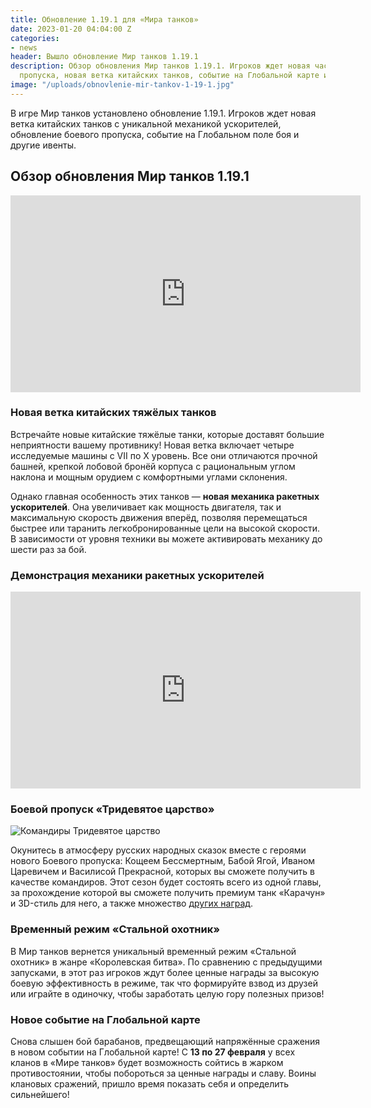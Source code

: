 ```yaml
---
title: Обновление 1.19.1 для «Мира танков»
date: 2023-01-20 04:04:00 Z
categories:
- news
header: Вышло обновление Мир танков 1.19.1
description: Обзор обновления Мир танков 1.19.1. Игроков ждет новая часть боевого
  пропуска, новая ветка китайских танков, событие на Глобальной карте и другие ивенты...
image: "/uploads/obnovlenie-mir-tankov-1-19-1.jpg"
---
```


В игре Мир танков установлено обновление 1.19.1. Игроков ждет новая ветка китайских танков с уникальной механикой ускорителей, обновление боевого пропуска, событие на Глобальном поле боя и другие ивенты.

## Обзор обновления Мир танков 1.19.1

<div class="vyt">
<iframe width="560" height="315" src="https://www.youtube.com/embed/ivFgtlRRMZU" title="YouTube video player" frameborder="0" allow="accelerometer; autoplay; clipboard-write; encrypted-media; gyroscope; picture-in-picture; web-share" allowfullscreen></iframe>
</div>

### Новая ветка китайских тяжёлых танков

Встречайте новые китайские тяжёлые танки, которые доставят большие неприятности вашему противнику! Новая ветка включает четыре исследуемые машины с VII по X уровень. Все они отличаются прочной башней, крепкой лобовой бронёй корпуса с рациональным углом наклона и мощным орудием с комфортными углами склонения.

<!-- Yandex.RTB R-A-1959236-6 -->
<div id="yandex_rtb_R-A-1959236-6"></div>
<script>window.yaContextCb.push(()=>{
  Ya.Context.AdvManager.render({
    renderTo: 'yandex_rtb_R-A-1959236-6',
    blockId: 'R-A-1959236-6'
  })
})</script>

Однако главная особенность этих танков — **новая механика ракетных ускорителей**. Она увеличивает как мощность двигателя, так и максимальную скорость движения вперёд, позволяя перемещаться быстрее или таранить легкобронированные цели на высокой скорости. В зависимости от уровня техники вы можете активировать механику до шести раз за бой.

### Демонстрация механики ракетных ускорителей

<div class="vyt">
<iframe width="560" height="315" src="https://www.youtube.com/embed/Va91lCx-IQ4" title="YouTube video player" frameborder="0" allow="accelerometer; autoplay; clipboard-write; encrypted-media; gyroscope; picture-in-picture; web-share" allowfullscreen></iframe>
</div>

### Боевой пропуск «Тридевятое царство»

![Командиры Тридевятое царство](https://ru-wotp.wgcdn.co/dcont/fb/image/bp_2022_crew_sommanders_for_light.png)

Окунитесь в атмосферу русских народных сказок вместе с героями нового Боевого пропуска: Кощеем Бессмертным, Бабой Ягой, Иваном Царевичем и Василисой Прекрасной, которых вы сможете получить в качестве командиров. Этот сезон будет состоять всего из одной главы, за прохождение которой вы сможете получить премиум танк «Карачун» и 3D-стиль для него, а также множество [других наград](https://protanks.ru/boievoi-propusk-mir-tankov-tridieviatoie-tsarstvo).

### Временный режим «Стальной охотник»

В Мир танков вернется уникальный временный режим «Стальной охотник» в жанре «Королевская битва». По сравнению с предыдущими запусками, в этот раз игроков ждут более ценные награды за высокую боевую эффективность в режиме, так что формируйте взвод из друзей или играйте в одиночку, чтобы заработать целую гору полезных призов! 

### Новое событие на Глобальной карте

Снова слышен бой барабанов, предвещающий напряжённые сражения в новом событии на Глобальной карте! С **13 по 27 февраля** у всех кланов в «Мире танков» будет возможность сойтись в жарком противостоянии, чтобы побороться за ценные награды и славу. Воины клановых сражений, пришло время показать себя и определить сильнейшего!

